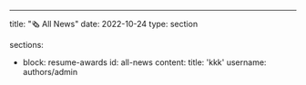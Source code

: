 ---
title: "🗞️ All News"
date: 2022-10-24
type: section

sections:
  - block: resume-awards
    id: all-news
    content:
      title: 'kkk'
      username: authors/admin 